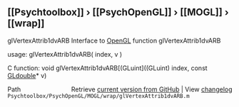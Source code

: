 ## [[Psychtoolbox]] &#8250; [[PsychOpenGL]] &#8250; [[MOGL]] &#8250; [[wrap]]

glVertexAttrib1dvARB  Interface to [OpenGL](OpenGL) function glVertexAttrib1dvARB  
  
usage:  glVertexAttrib1dvARB( index, v )  
  
C function:  void glVertexAttrib1dvARB[(GLuint]((GLuint) index, const [GLdouble](GLdouble)\* v)  




<div class="code_header" style="text-align:right;">
  <span style="float:left;">Path&nbsp;&nbsp;</span> <span class="counter">Retrieve <a href=
  "https://raw.github.com/Psychtoolbox-3/Psychtoolbox-3/beta/Psychtoolbox/PsychOpenGL/MOGL/wrap/glVertexAttrib1dvARB.m">current version from GitHub</a> | View <a href=
  "https://github.com/Psychtoolbox-3/Psychtoolbox-3/commits/beta/Psychtoolbox/PsychOpenGL/MOGL/wrap/glVertexAttrib1dvARB.m">changelog</a></span>
</div>
<div class="code">
  <code>Psychtoolbox/PsychOpenGL/MOGL/wrap/glVertexAttrib1dvARB.m</code>
</div>

